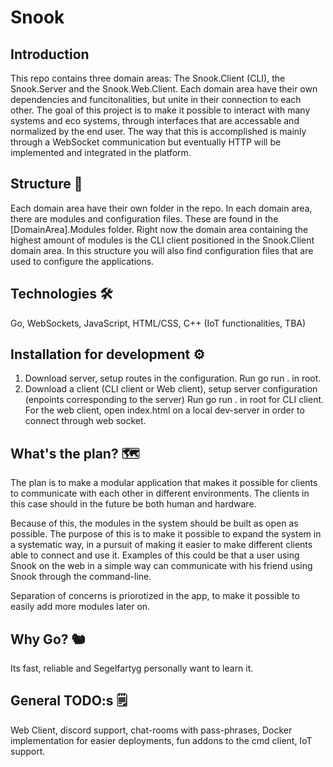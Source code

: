 # Snook

## Introduction
This repo contains three domain areas: The Snook.Client (CLI), the Snook.Server and the Snook.Web.Client. Each domain area have their own dependencies and funcitonalities, but unite in their connection to each other. The goal of this project is to make it possible to interact with many systems and eco systems, through interfaces that are accessable and normalized by the end user. The way that this is accomplished is mainly through a WebSocket communication but eventually HTTP will be implemented and integrated in the platform.

## Structure 📁
Each domain area have their own folder in the repo. In each domain area, there are modules and configuration files. These are found in the [DomainArea].Modules folder. Right now the domain area containing the highest amount of modules is the CLI client positioned in the Snook.Client domain area. In this structure you will also find configuration files that are used to configure the applications. 

## Technologies 🛠️
Go,
WebSockets,
JavaScript,
HTML/CSS,
C++ (IoT functionalities, TBA)

## Installation for development ⚙️
1. Download server, setup routes in the configuration. Run go run . in root.  
2. Download a client (CLI client or Web client), setup server configuration (enpoints corresponding to the server) Run go run . in root for CLI client. For the web client, open index.html on a local dev-server in order to connect through web socket.
   
## What's the plan? 🗺️
The plan is to make a modular application that makes it possible for clients to communicate with each other in different environments. The clients in this case should in the future be both human and hardware. 

Because of this, the modules in the system should be built as open as possible. The purpose of this is to make it possible to expand the system in a systematic way, in a pursuit of making it easier to make different clients able to connect and use it. Examples of this could be that a user using Snook on the web in a simple way can communicate with his friend using Snook through the command-line.  

Separation of concerns is priorotized in the app, to make it possible to easily add more modules later on. 

## Why Go? 🐿️
Its fast, reliable and Segelfartyg personally want to learn it. 

## General TODO:s 🗒️
Web Client, discord support, chat-rooms with pass-phrases, Docker implementation for easier deployments, fun addons to the cmd client, IoT support. 
